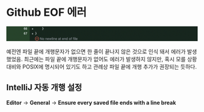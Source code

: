 # Github EOF 에러


![newline](./newline.png)

예전엔 파일 끝에 개행문자가 없으면 한 줄이 끝나지 않은 것으로 인식 돼서 에러가 발생했었음.
최근에는 파일 끝에 개행문자가 없어도 에러가 발생하지 않지만, 혹시 모를 상황 대비와 POSIX에 명시되어 있기도 하고 관례상 파일 끝에 개행 추가가 권장되는 듯하다.

## IntelliJ 자동 개행 설정
**Editor** -> **General** -> **Ensure every saved file ends with a line break**

